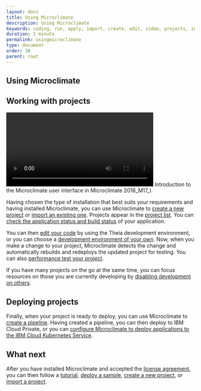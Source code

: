 ```yaml
---
layout: docs
title: Using Microclimate
description: Using Microclimate
keywords: coding, run, apply, import, create, edit, video, projects, introduction, user interface
duration: 1 minute
permalink: usingmicroclimate
type: document
order: 30
parent: root
---
```


## Using Microclimate

## Working with projects

<video width="78%" controls class="center-block embeded-video">
  <source src="./videos/MicroclimateUI_2018_M17_I.mp4" type="video/mp4">
Your browser does not support the video tag.
</video>
Introduction to the Microclimate user interface in Microclimate 2018_M17_I.

Having chosen the type of installation that best suits your requirements and having installed Microclimate, you can use Microclimate to [create a new project](creatingaproject) or [import an existing one](importingaproject). Projects appear in the [project list](projectlist). You can [check the application status and build status](checkingstatuses) of your application.

You can then [edit your code](edityourcode) by using the Theia development environment, or you can choose a [development environment of your own](settingownide). Now, when you make a change to your project, Microclimate detects the change and automatically rebuilds and redeploys the updated project for testing. You can also [performance test your project](performancetesting).

If you have many projects on the go at the same time, you can focus resources on those you are currently developing by [disabling development on others](disabledevelopmentonprojects).

## Deploying projects

Finally, when your project is ready to deploy, you can use Microclimate to [create a pipeline](usingapipeline). Having created a pipeline, you can then deploy to IBM Cloud Private, or you can [configure Microclimate to deploy applications to the IBM Cloud Kubernetes Service](configiks).

## What next
After you have installed Microclimate and accepted the [license agreement](license), you can then follow a [tutorial](tutorials-and-samples), [deploy a sample](tutorials-and-samples), [create a new project](creatingaproject), or [import a project](importingaproject).
